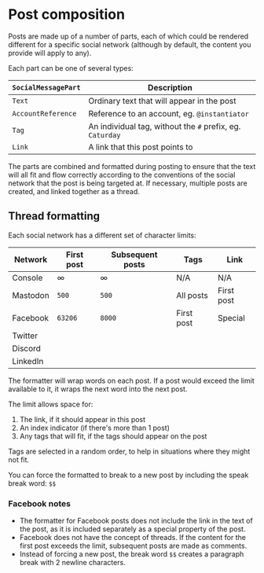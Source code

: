 # Post composition

Posts are made up of a number of parts, each of which could be rendered different for a specific social network (although by default, the content you provide will apply to any).

Each part can be one of several types:

| `SocialMessagePart` | Description |
|-|-|
| `Text` | Ordinary text that will appear in the post |
| `AccountReference` | Reference to an account, eg. `@instantiator` |
| `Tag` | An individual tag, without the `#` prefix, eg. `Caturday` |
| `Link` | A link that this post points to |

The parts are combined and formatted during posting to ensure that the text will all fit and flow correctly according to the conventions of the social network that the post is being targeted at. If necessary, multiple posts are created, and linked together as a thread.

## Thread formatting

Each social network has a different set of character limits:

| Network | First post | Subsequent posts | Tags | Link |
|-|-|-|-|-|
| Console | ∞ | ∞ | N/A | N/A |
| Mastodon | `500` | `500` | All posts | First post |
| Facebook | `63206` | `8000` | First post | Special |
| Twitter | | | | |
| Discord | | | | | 
| LinkedIn | | | | |

The formatter will wrap words on each post. If a post would exceed the limit available to it, it wraps the next word into the next post.

The limit allows space for:

1. The link, if it should appear in this post
1. An index indicator (if there's more than 1 post)
1. Any tags that will fit, if the tags should appear on the post

Tags are selected in a random order, to help in situations where they might not fit.

You can force the formatted to break to a new post by including the speak break word: `$$`

### Facebook notes

* The formatter for Facebook posts does not include the link in the text of the post, as it is included separately as a special property of the post.
* Facebook does not have the concept of threads. If the content for the first post exceeds the limit, subsequent posts are made as comments.
* Instead of forcing a new post, the break word `$$` creates a paragraph break with 2 newline characters.
